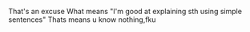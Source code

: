 That's an excuse
What means "I'm good at explaining sth using simple sentences"
Thats means u know nothing,fku
